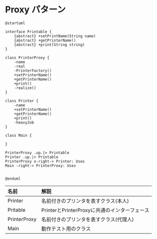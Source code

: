 # Proxy パターン


```uml
@startuml

interface Printable {
    {abstract} +setPrintName(String name)
    {abstract} +getPrinterName()
    {abstract} +print(String string)
}

class PrinterProxy {
    -name
    -real
    -PrinterFactory()
    +setPrinterName()
    +getPrinterName()
    +print()
    -realize()
}

class Printer {
    -name
    +setPrinterName()
    +getPrinterName()
    +print()
    -heavyJob
}

class Main {
    
}

PrinterProxy .up.|> Printable
Printer .up.|> Printable
PrinterProxy o-right-> Printer: Uses
Main -right-> PrinterProxy: Uses


@enduml
```


| 名前 | 解説 |
|:----|:----|
| Printer | 名前付きのプリンタを表すクラス(本人) |
| Pritable | PrinterとPrinterProxyに共通のインターフェース |
| PrinterProxy | 名前付きのプリンタを表すクラス(代理人) |
| Main | 動作テスト用のクラス |
